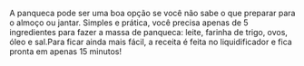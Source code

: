 A panqueca pode ser uma boa opção se você não sabe o que preparar para o almoço ou jantar.
Simples e prática, você precisa apenas de 5 ingredientes para fazer a massa de panqueca:
leite, farinha de trigo, ovos, óleo e sal.Para ficar ainda mais fácil, a receita é feita
no liquidificador e fica pronta em apenas 15 minutos!
